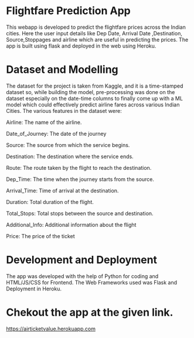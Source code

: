 # Flightfare Prediction App

This webapp is developed to predict the flightfare prices across the Indian cities.
Here the user input details like Dep Date, Arrival Date ,Destination, Source,Stoppages and airline which are useful in predicting the prices.
The app is built using flask and deployed in the web using Heroku.

# Dataset and Modelling 
The dataset for the project is taken from Kaggle, and it is a time-stamped dataset so, while building the model,  pre-processing was done on the dataset especially on the date-time columns to finally come up with a ML model which could effectively predict airline fares across various Indian Cities. The various features in the dataset were:

Airline: The name of the airline.

Date_of_Journey: The date of the journey

Source: The source from which the service begins.

Destination: The destination where the service ends.

Route: The route taken by the flight to reach the destination.

Dep_Time: The time when the journey starts from the source.

Arrival_Time: Time of arrival at the destination.

Duration: Total duration of the flight.

Total_Stops: Total stops between the source and destination.

Additional_Info: Additional information about the flight

Price: The price of the ticket

# Development and Deployment
The app was developed  with the help of Python for coding and HTML/JS/CSS for Frontend.
The Web Frameworks used was Flask and Deployment in Heroku.

# Chekout the app at the given link.
https://airticketvalue.herokuapp.com
